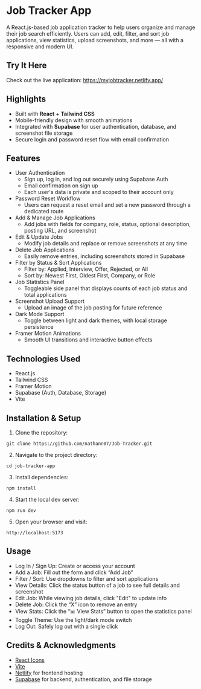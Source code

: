 # Job Tracker App
A React.js-based job application tracker to help users organize and manage their job search efficiently. Users can add, edit, filter, and sort job applications, view statistics, upload screenshots, and more — all with a responsive and modern UI.

## Try It Here

Check out the live application: https://myjobtracker.netlify.app/
## Highlights
* Built with **React** + **Tailwind CSS**
* Mobile-friendly design with smooth animations
* Integrated with **Supabase** for user authentication, database, and screenshot file storage
* Secure login and password reset flow with email confirmation

## Features

* User Authentication
  * Sign up, log in, and log out securely using Supabase Auth
  * Email confirmation on sign up
  * Each user's data is private and scoped to their account only
* Password Reset Workflow
  * Users can request a reset email and set a new password through a dedicated route
* Add & Manage Job Applications
  * Add jobs with fields for company, role, status, optional description, posting URL, and screenshot
* Edit & Update Jobs
  * Modify job details and replace or remove screenshots at any time
* Delete Job Applications
  * Easily remove entries, including screenshots stored in Supabase
* Filter by Status & Sort Applications
  * Filter by: Applied, Interview, Offer, Rejected, or All
  * Sort by: Newest First, Oldest First, Company, or Role
* Job Statistics Panel
  * Toggleable side panel that displays counts of each job status and total applications
* Screenshot Upload Support
  * Upload an image of the job posting for future reference
* Dark Mode Support
  * Toggle between light and dark themes, with local storage persistence
* Framer Motion Animations
  * Smooth UI transitions and interactive button effects

## Technologies Used

* React.js
* Tailwind CSS
* Framer Motion
* Supabase (Auth, Database, Storage)
* Vite

## Installation & Setup

1. Clone the repository:
```
git clone https://github.com/nathann07/Job-Tracker.git
```

2. Navigate to the project directory:
```
cd job-tracker-app
```

3. Install dependencies:
```
npm install
```

4. Start the local dev server:
```
npm run dev
```

5. Open your browser and visit:
```
http://localhost:5173
```

## Usage

* Log In / Sign Up: Create or access your account
* Add a Job: Fill out the form and click “Add Job”
* Filter / Sort: Use dropdowns to filter and sort applications
* View Details: Click the status button of a job to see full details and screenshot
* Edit Job: While viewing job details, click "Edit" to update info
* Delete Job: Click the “X” icon to remove an entry
* View Stats: Click the “📊 View Stats” button to open the statistics panel
* Toggle Theme: Use the light/dark mode switch
* Log Out: Safely log out with a single click

## Credits & Acknowledgments

* [React Icons](https://react-icons.github.io/react-icons/)
* [Vite](https://vitejs.dev/)
* [Netlify](https://www.netlify.com/) for frontend hosting
* [Supabase](https://supabase.com/) for backend, authentication, and file storage